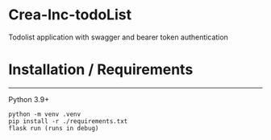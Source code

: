 # Crea-Inc-todoList

Todolist application with swagger and bearer token authentication

# Installation / Requirements 
__________________________________________
Python 3.9+


```` 
python -m venv .venv
pip install -r ./requirements.txt
flask run (runs in debug)

```` 




